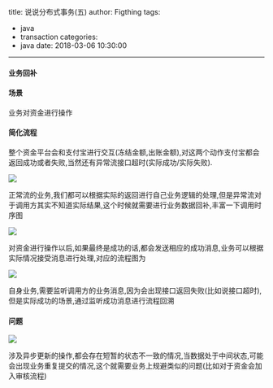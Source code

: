 title: 说说分布式事务(五)
author: Figthing
tags:
  - java
  - transaction
categories:
  - java
date: 2018-03-06 10:30:00
---
#### 业务回补

#### 场景
业务对资金进行操作

#### 简化流程
整个资金平台会和支付宝进行交互(冻结金额,出账金额),对这两个动作支付宝都会返回成功或者失败,当然还有异常流接口超时(实际成功/实际失败).

![](http://zhouqi-blog.oss-cn-shenzhen.aliyuncs.com/img/java/12.png)

<!--more-->

正常流的业务,我们都可以根据实际的返回进行自己业务逻辑的处理,但是异常流对于调用方其实不知道实际结果,这个时候就需要进行业务数据回补,丰富一下调用时序图

![](http://zhouqi-blog.oss-cn-shenzhen.aliyuncs.com/img/java/13.png)

对资金进行操作以后,如果最终是成功的话,都会发送相应的成功消息,业务可以根据实际情况接受消息进行处理,对应的流程图为

![](http://zhouqi-blog.oss-cn-shenzhen.aliyuncs.com/img/java/14.png)

自身业务,需要监听调用方的业务消息,因为会出现接口返回失败(比如说接口超时),但是实际成功的场景,通过监听成功消息进行流程回溯

#### 问题

![](http://zhouqi-blog.oss-cn-shenzhen.aliyuncs.com/img/java/15.png)

涉及异步更新的操作,都会存在短暂的状态不一致的情况,当数据处于中间状态,可能会出现业务重复提交的情况,这个就需要业务上规避类似的问题(比如对于资金会加入审核流程)